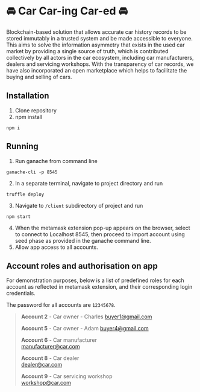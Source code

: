 # 🚘 Car Car-ing Car-ed 🚘
Blockchain-based solution that allows accurate car history records to be stored immutably in a trusted system and be made accessible to everyone. This aims to solve the information asymmetry that exists in the used car market by providing a single source of truth, which is contributed collectively by all actors in the car ecosystem, including car manufacturers, dealers and servicing workshops. With the transparency of car records, we have also incorporated an open marketplace which helps to facilitate the buying and selling of cars.

## Installation 
1. Clone repository
2. npm install
```
npm i
```

## Running
1. Run ganache from command line
```
ganache-cli -p 8545
```
2. In a separate terminal, navigate to project directory and run 
```
truffle deploy
```
3. Navigate to `/client` subdirectory of project and run
```
npm start
```
4. When the metamask extension pop-up appears on the browser, select to connect to Localhost 8545, then proceed to import account using seed phase as provided in the ganache command line.
5. Allow app access to all accounts.

## Account roles and authorisation on app
For demonstration purposes, below is a list of predefined roles for each account as reflected in metamask extension, and their corresponding login credentials.

The password for all accounts are `12345678`.

> **Account 2** - Car owner - Charles 
> buyer1@gmail.com
> 
> **Account 5** - Car owner - Adam 
> buyer4@gmail.com
> 
> **Account 6** - Car manufacturer  
> manufacturer@car.com  
> 
> **Account 8** - Car dealer  
> dealer@car.com
> 
> **Account 9** - Car servicing workshop  
> workshop@car.com  


